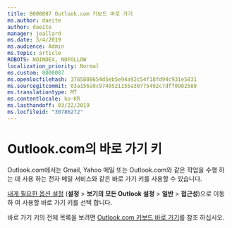 ```yaml
---
title: 8000087 Outlook.com 키보드 바로 가기
ms.author: daeite
author: daeite
manager: joallard
ms.date: 3/4/2019
ms.audience: Admin
ms.topic: article
ROBOTS: NOINDEX, NOFOLLOW
localization_priority: Normal
ms.custom: 8000087
ms.openlocfilehash: 3785808654d5eb5e94a92c54f18fd94c931e5831
ms.sourcegitcommit: 03a156a9c9740521155a30775492c7dff0982588
ms.translationtype: MT
ms.contentlocale: ko-KR
ms.lasthandoff: 03/22/2019
ms.locfileid: "30786272"
---
```

# <a name="keyboard-shortcuts-in-outlookcom"></a>Outlook.com의 바로 가기 키

Outlook.com에서는 Gmail, Yahoo 메일 또는 Outlook.com와 같은 작업을 수행 하는 데 사용 하는 전자 메일 서비스와 같은 바로 가기 키를 사용할 수 있습니다.

[내게 필요한 옵션 설정](https://go.microsoft.com/fwlink/?linkid=2080840) (**설정** > **보기의 모든 Outlook 설정** > **일반** > **접근성**)으로 이동 하 여 사용할 바로 가기 키를 선택 합니다.

바로 가기 키의 전체 목록을 보려면 [Outlook.com 키보드 바로 가기](https://support.office.com/article/708d907e-4398-4fc6-9a9a-4fc72bccec16)를 참조 하십시오.